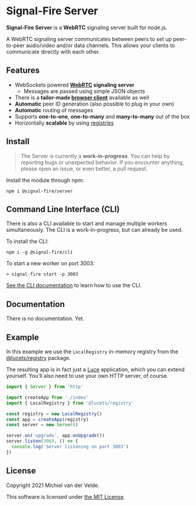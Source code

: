 # Signal-Fire Server

**Signal-Fire Server** is a **WebRTC** signaling server built for node.js.

A WebRTC signaling server communicates between peers to set up peer-to-peer
audio/video and/or data channels. This allows your clients to communicate
directly with each other.

## Features

* WebSockets powered __[WebRTC](https://en.wikipedia.org/wiki/WebRTC) signaling server__
  * Messages are passed using simple JSON objects
* There is a __tailor-made [browser client](https://github.com/Signal-Fire/client)__
  available as well
* __Automatic__ peer ID generation (also possible to plug in your own)
* __Automatic__ routing of messages
* Supports __one-to-one__, __one-to-many__ and __many-to-many__ out of the box
* Horizontally __scalable__ by using [registries](https://github.com/lucets/registry)

## Install

> The Server is currently a __work-in-progress__. You can help
> by reporting bugs or unexpected behavior. If you encounter
> anything, please open an issue, or even better, a pull request.

Install the module through npm:

```
npm i @signal-fire/server
```

## Command Line Interface (CLI)

There is also a CLI available to start and manage multiple
workers simultaneously. The CLI is a work-in-progress,
but can already be used.

To install the CLI:

```
npm i -g @signal-fire/cli
```

To start a new worker on port 3003:

```
> signal-fire start -p 3003
```

[See the CLI documentation](https://github.com/Signal-Fire/cli)
to learn how to use the CLI.

## Documentation

There is no documentation. Yet.

## Example

In this example we use the `LocalRegistry` in-memory
registry from the [@lucets/registry](https://github.com/lucets/registry) package.

The resulting app is in fact just a [Luce](https://github.com/lucets/luce) application,
which you can extend yourself. You'll also need to
use your own HTTP server, of course.


```ts
import { Server } from 'http'

import createApp from './index'
import { LocalRegistry } from '@lucets/registry'

const registry = new LocalRegistry()
const app = createApp(registry)
const server = new Server()

server.on('upgrade', app.onUpgrade())
server.listen(3003, () => {
  console.log('Server listening on port 3003')
})

```

## License

Copyright 2021 Michiel van der Velde.

This software is licensed under [the MIT License](LICENSE).

